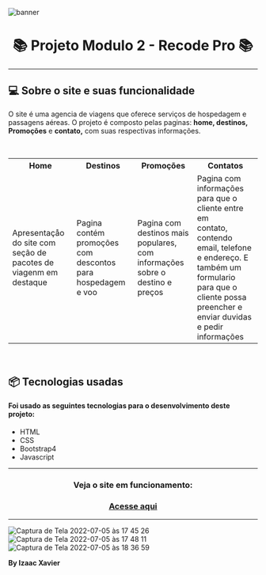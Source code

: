 ![banner](https://user-images.githubusercontent.com/105816549/177419562-642d314a-1798-4430-bc37-a1ea866afab5.svg)

<h1 align="center"> 📚 Projeto Modulo 2 - Recode Pro 📚</h1>
<hr>
<h2> 💻 Sobre o site e suas funcionalidade</h2>


<p> O site é uma agencia de viagens que oferece serviços de hospedagem e passagens aéreas. O projeto é composto pelas paginas: <b>home, destinos,  Promoções</b> e <b>contato,</b> com suas respectivas informações.</p>
<br>

<table>
<tr> 
 <th>Home</th>
 <th>Destinos</th> 
 <th>Promoções</th>
 <th>Contatos</th> 
 </tr>
<tr>
 <td> Apresentaçåo do site com seção de pacotes de viagenm em destaque</td>
 <td>Pagina contém promoções com descontos para hospedagem e voo</td>
 <td> Pagina com destinos mais populares, com informações sobre o destino e preços</td> 
 <td>Pagina com informações para que o cliente entre em<br> contato, contendo email, telefone e endereço. E também um formulario para que o cliente possa preencher e enviar duvidas e pedir informações </td
 </tr>
<tr> 
 
 </table>
 <br>


 <h2> 📦 Tecnologias usadas</>
 

<h4> Foi usado as seguintes tecnologias para o desenvolvimento deste projeto:</h4>

<ul>
<li>HTML</li>
<li>CSS</li>
<li>Bootstrap4</li>
<li>Javascript</li>

</ul>

<hr>

<h3 align="center"> Veja o site em funcionamento:</h3>
<h3 align="center"><a href="https://voemaisviagens.netlify.app">Acesse aqui</a></h3>


<hr>

![Captura de Tela 2022-07-05 às 17 45 26](https://user-images.githubusercontent.com/105816549/177420111-e1dadba4-46bb-4840-ad4b-cbec45881eed.png)
![Captura de Tela 2022-07-05 às 17 48 11](https://user-images.githubusercontent.com/105816549/177420258-857312b3-7a8c-4989-9f23-9d2464198dd0.png)
![Captura de Tela 2022-07-05 às 18 36 59](https://user-images.githubusercontent.com/105816549/177420793-561794c3-bdd9-48cd-ae08-8c0baadd7ffe.png)
<br>

<b>By Izaac Xavier</b>


